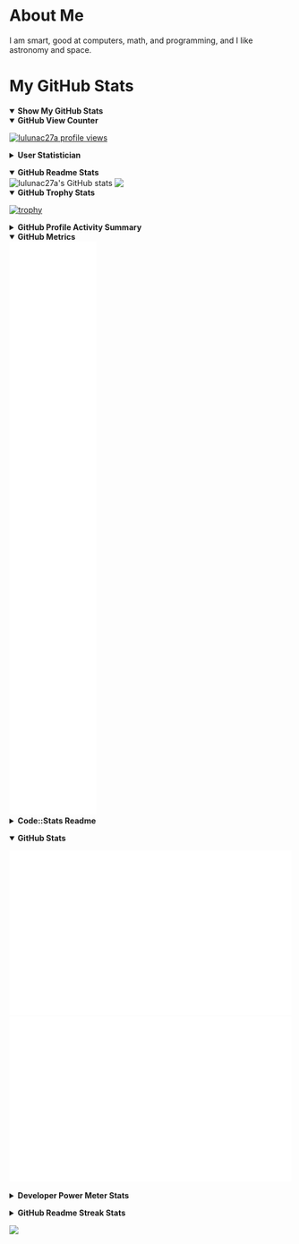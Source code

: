 # About Me
I am smart, good at computers, math, and programming, and I like astronomy and space.
# My GitHub Stats
<details open><summary><b>Show My GitHub Stats</b></summary>
<details open><summary><b>GitHub View Counter</b></summary>
  
[![lulunac27a profile views](https://u8views.com/api/v1/github/profiles/100660343/views/day-week-month-total-count.svg)](https://u8views.com/github/lulunac27a)</details>
<details><summary><b>User Statistician</b></summary>

[![My user statistics](images/userstats.svg)](https://github.com/cicirello/user-statistician)</details>
<details open><summary><b>GitHub Readme Stats</b></summary><img align="center" src="https://github-readme-stats.vercel.app/api?username=lulunac27a&show_icons=true&include_all_commits=true&theme=buefy&hide_border=true&show=reviews,discussions_started,discussions_answered,prs_merged,prs_merged_percentage&number_format=long" alt="lulunac27a's GitHub stats" />
<img align="center" src="https://github-readme-stats.vercel.app/api/top-langs/?username=lulunac27a&layout=compact&theme=buefy&hide_border=true&langs_count=20"/></details>
<details open><summary><b>GitHub Trophy Stats</b></summary>

[![trophy](https://github-profile-trophy.vercel.app/?username=lulunac27a)](https://github.com/lulunac27a/github-profile-trophy)</details>
<details><summary><b>GitHub Profile Activity Summary</b></summary>

![](https://github-profile-summary-cards.vercel.app/api/cards/repos-per-language?username=lulunac27a&theme=default)
![](https://github-profile-summary-cards.vercel.app/api/cards/most-commit-language?username=lulunac27a&theme=default)
![](https://github-profile-summary-cards.vercel.app/api/cards/productive-time?username=lulunac27a&theme=default)
</details>
<details open><summary><b>GitHub Metrics</b></summary><img src="github-metrics.svg"/></details>
<details><summary><b>Code::Stats Readme</b></summary>

[![lulunac's code::stats stats](https://codestats-readme.avior.me/api?username=lulunac)](https://github.com/lulunac27a/codestats-readme)</details>
<details open><summary><b>GitHub Stats</b></summary>

![Overview](https://raw.githubusercontent.com/lulunac27a/github-stats/master/generated/overview.svg)
![Languages](https://raw.githubusercontent.com/lulunac27a/github-stats/master/generated/languages.svg)</details>
<details><summary><b>Developer Power Meter Stats</b></summary>

![lulunac27a github-stats](https://stats.dooboo.io/api/github-stats?login=lulunac27a)
![lulunac27a github-trophies](https://stats.dooboo.io/api/github-trophies?login=lulunac27a)</details>
<details><summary><b>GitHub Readme Streak Stats</b></summary>
<b>Daily Streak:</b>

[![GitHub Streak](https://streak-stats.demolab.com?user=lulunac27a)](https://git.io/streak-stats)
<br><b>Weekly Streak:</b><br>
[![GitHub Streak](https://streak-stats.demolab.com?user=lulunac27a&mode=weekly)](https://git.io/streak-stats)</details>

![](https://hit.yhype.me/github/profile?user_id=100660343)
</details>
